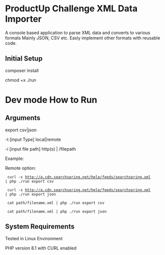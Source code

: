 # ProductUp Challenge XML Data Importer
A console based application to parse XML data and converts to various formats Mainly JSON, CSV etc. Easly implement other formats with reusable code.

## Initial Setup

composer install

chmod +x ./run

# Dev mode How to Run
## Arguments 

export csv|json

-t [input Type] local|remote

-i [input file path] http(s) | /filepath

Example:

Remote option: 

<code> curl -s http://a.cdn.searchspring.net/help/feeds/searchspring.xml | php ./run export csv </code>


<code> curl -s http://a.cdn.searchspring.net/help/feeds/searchspring.xml | php ./run export json </code>


<code> cat path/filename.xml | php ./run export csv </code>
 
 
 <code> cat path/filename.xml | php ./run export json </code>
 
 
 ## System Requirements
 
 Tested in Linux Environment
 
 PHP version 8.1 with CURL enabled
